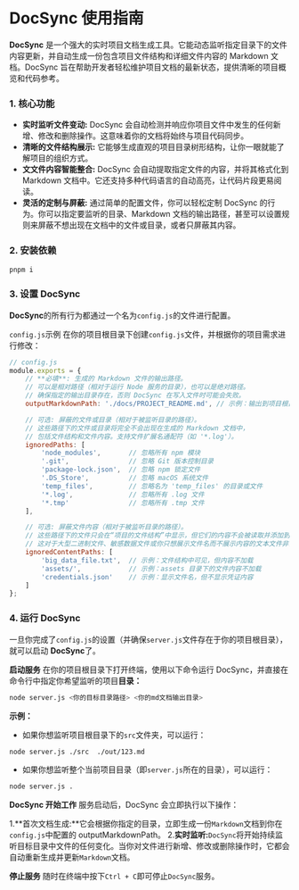 # DocSync 使用指南
**DocSync** 是一个强大的实时项目文档生成工具。它能动态监听指定目录下的文件内容更新，并自动生成一份包含项目文件结构和详细文件内容的 Markdown 文档。DocSync 旨在帮助开发者轻松维护项目文档的最新状态，提供清晰的项目概览和代码参考。

### 1. 核心功能
- **实时监听文件变动:** DocSync 会自动检测并响应你项目文件中发生的任何新增、修改和删除操作。这意味着你的文档将始终与项目代码同步。
- **清晰的文件结构展示:** 它能够生成直观的项目目录树形结构，让你一眼就能了解项目的组织方式。
- **文文件内容智能整合:** DocSync 会自动提取指定文件的内容，并将其格式化到 Markdown 文档中。它还支持多种代码语言的自动高亮，让代码片段更易阅读。
- **灵活的定制与屏蔽:** 通过简单的配置文件，你可以轻松定制 DocSync 的行为。你可以指定要监听的目录、Markdown 文档的输出路径，甚至可以设置规则来屏蔽不想出现在文档中的文件或目录，或者只屏蔽其内容。

### 2. 安装依赖
``` bash
pnpm i

```

### 3. 设置 DocSync
**DocSync**的所有行为都通过一个名为`config.js`的文件进行配置。

`config.js`示例
在你的项目根目录下创建`config.js`文件，并根据你的项目需求进行修改：
``` javaScript
// config.js
module.exports = {
    // **必填**: 生成的 Markdown 文件的输出路径。
    // 可以是相对路径（相对于运行 Node 服务的目录），也可以是绝对路径。
    // 确保指定的输出目录存在，否则 DocSync 在写入文件时可能会失败。
    outputMarkdownPath: './docs/PROJECT_README.md', // 示例：输出到项目根目录下的 'docs' 文件夹内

    // 可选: 屏蔽的文件或目录（相对于被监听目录的路径）。
    // 这些路径下的文件或目录将完全不会出现在生成的 Markdown 文档中，
    // 包括文件结构和文件内容。支持文件扩展名通配符（如 '*.log'）。
    ignoredPaths: [
        'node_modules',       // 忽略所有 npm 模块
        '.git',               // 忽略 Git 版本控制目录
        'package-lock.json',  // 忽略 npm 锁定文件
        '.DS_Store',          // 忽略 macOS 系统文件
        'temp_files',         // 忽略名为 'temp_files' 的目录或文件
        '*.log',              // 忽略所有 .log 文件
        '*.tmp'               // 忽略所有 .tmp 文件
    ],

    // 可选: 屏蔽文件内容（相对于被监听目录的路径）。
    // 这些路径下的文件只会在“项目的文件结构”中显示，但它们的内容不会被读取并添加到“项目内容”部分。
    // 这对于大型二进制文件、敏感数据文件或你只想展示文件名而不展示内容的文本文件非常有用。
    ignoredContentPaths: [
        'big_data_file.txt',  // 示例：文件结构中可见，但内容不加载
        'assets/',            // 示例：assets 目录下的文件内容不加载
        'credentials.json'    // 示例：显示文件名，但不显示凭证内容
    ]
};
```

### 4. 运行 DocSync

一旦你完成了`config.js`的设置（并确保`server.js`文件存在于你的项目根目录），就可以启动 **DocSync**了。

**启动服务**
在你的项目根目录下打开终端，使用以下命令运行 DocSync，并直接在命令行中指定你希望监听的项目**目录：**
``` bash
node server.js <你的目标目录路径> <你的md文档输出目录>
```
**示例：**
- 如果你想监听项目根目录下的`src`文件夹，可以运行：
``` bash
node server.js ./src  ./out/123.md
```
- 如果你想监听整个当前项目目录（即`server.js`所在的目录），可以运行：
``` bash
node server.js .
```
**DocSync 开始工作**
服务启动后，DocSync 会立即执行以下操作：

1.**首次文档生成:**它会根据你指定的目录，立即生成一份`Markdown`文档到你在`config.js`中配置的 outputMarkdownPath。
2.**实时监听:**`DocSync`将开始持续监听目标目录中文件的任何变化。当你对文件进行新增、修改或删除操作时，它都会自动重新生成并更新`Markdown`文档。

**停止服务**
随时在终端中按下`Ctrl + C`即可停止`DocSync`服务。